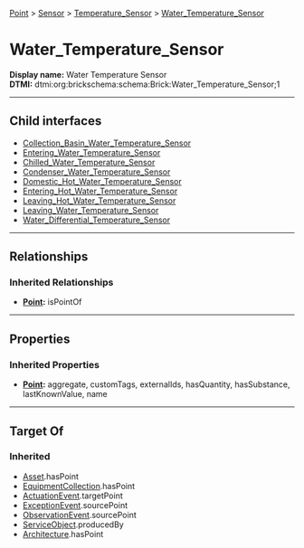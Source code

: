 [Point](../../../Point.md) > [Sensor](../../Sensor.md) > [Temperature_Sensor](../Temperature_Sensor.md) > [Water_Temperature_Sensor](#)
# Water_Temperature_Sensor

**Display name:** Water Temperature Sensor<br />
**DTMI:** dtmi:org:brickschema:schema:Brick:Water_Temperature_Sensor;1

---

## Child interfaces
* [Collection_Basin_Water_Temperature_Sensor](Collection_Basin_Water_Temperature_Sensor.md)
* [Entering_Water_Temperature_Sensor](Entering_Water_Temperature_Sensor.md)
* [Chilled_Water_Temperature_Sensor](Chilled_Water_Temperature_Sensor/Chilled_Water_Temperature_Sensor.md)
* [Condenser_Water_Temperature_Sensor](Condenser_Water_Temperature_Sensor/Condenser_Water_Temperature_Sensor.md)
* [Domestic_Hot_Water_Temperature_Sensor](Domestic_Hot_Water_Temperature_Sensor/Domestic_Hot_Water_Temperature_Sensor.md)
* [Entering_Hot_Water_Temperature_Sensor](Entering_Hot_Water_Temperature_Sensor/Entering_Hot_Water_Temperature_Sensor.md)
* [Leaving_Hot_Water_Temperature_Sensor](Leaving_Hot_Water_Temperature_Sensor/Leaving_Hot_Water_Temperature_Sensor.md)
* [Leaving_Water_Temperature_Sensor](Leaving_Water_Temperature_Sensor/Leaving_Water_Temperature_Sensor.md)
* [Water_Differential_Temperature_Sensor](Water_Differential_Temperature_Sensor/Water_Differential_Temperature_Sensor.md)

---

## Relationships
### Inherited Relationships
* **[Point](../../../Point.md):** isPointOf

---

## Properties
### Inherited Properties
* **[Point](../../../Point.md):** aggregate, customTags, externalIds, hasQuantity, hasSubstance, lastKnownValue, name

---

## Target Of
### Inherited
* [Asset](../../../../Asset/Asset.md).hasPoint
* [EquipmentCollection](../../../../Collection/AssetCollection/EquipmentCollection/EquipmentCollection.md).hasPoint
* [ActuationEvent](../../../../Event/PointEvent/ActuationEvent.md).targetPoint
* [ExceptionEvent](../../../../Event/PointEvent/ExceptionEvent.md).sourcePoint
* [ObservationEvent](../../../../Event/PointEvent/ObservationEvent.md).sourcePoint
* [ServiceObject](../../../../Information/ServiceObject/ServiceObject.md).producedBy
* [Architecture](../../../../Space/Architecture/Architecture.md).hasPoint
